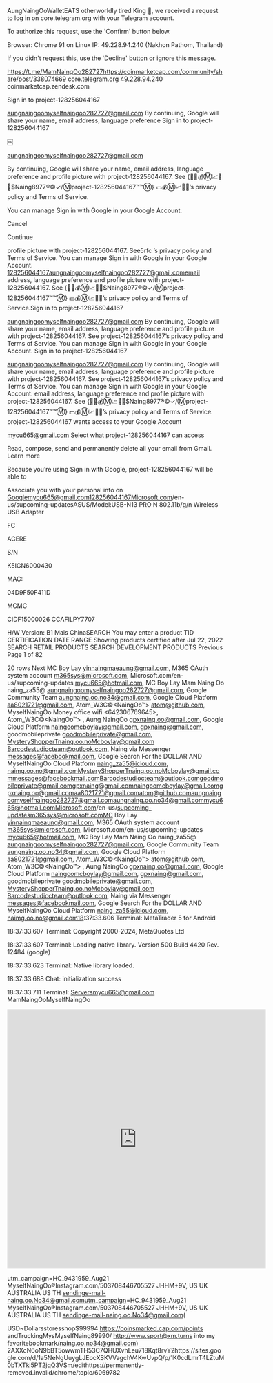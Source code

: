 AungNaingOoWalletEATS otherworldly tired King 👑, we received a request to log in on core.telegram.org with your Telegram account.

To authorize this request, use the 'Confirm' button below. 

Browser: Chrome 91 on Linux
IP: 49.228.94.240 (Nakhon Pathom, Thailand)

If you didn't request this, use the 'Decline' button or ignore this message.

https://t.me/MamNaingOo282727https://coinmarketcap.com/community/share/post/338074669 
core.telegram.org
49.228.94.240 coinmarketcap.zendesk.com

Sign in to project-128256044167

aungnaingoomyselfnaingoo282727@gmail.com
By continuing, Google will share your name, email address, language preference Sign in to project-128256044167

￼

aungnaingoomyselfnaingoo282727@gmail.com

By continuing, Google will share your name, email address, language preference and profile picture with project-128256044167. See {💎💵💰Ⓜ️📈🎰🧲$Naing8977®©✓/Ⓜ️project-128256044167™™Ⓜ️} 💵💰Ⓜ️📈🎰🧲’s privacy policy and Terms of Service.

You can manage Sign in with Google in your Google Account.

Cancel

Continue


 profile picture with project-128256044167. See5rfc ’s privacy policy and Terms of Service.
You can manage Sign in with Google in your Google Account.
128256044167aungnaingoomyselfnaingoo282727@gmail.comemail address, language preference and profile picture with project-128256044167. See {💎💵💰Ⓜ️📈🎰🧲$Naing8977®©✓/Ⓜ️project-128256044167™™Ⓜ️} 💵💰Ⓜ️📈🎰🧲’s privacy policy and Terms of Service.Sign in to project-128256044167

aungnaingoomyselfnaingoo282727@gmail.com
By continuing, Google will share your name, email address, language preference and profile picture with project-128256044167. See project-128256044167’s privacy policy and Terms of Service.
You can manage Sign in with Google in your Google Account.
Sign in to project-128256044167

aungnaingoomyselfnaingoo282727@gmail.com
By continuing, Google will share your name, email address, language preference and profile picture with project-128256044167. See project-128256044167’s privacy policy and Terms of Service.
You can manage Sign in with Google in your Google Account.
email address, language preference and profile picture with project-128256044167. See {💎💵💰Ⓜ️📈🎰🧲$Naing8977®©✓/Ⓜ️project-128256044167™™Ⓜ️} 💵💰Ⓜ️📈🎰🧲’s privacy policy and Terms of Service.
project-128256044167 wants access to your Google Account

mycu665@gmail.com
Select what project-128256044167 can access

Read, compose, send and permanently delete all your email from Gmail. Learn more

Because you’re using Sign in with Google, project-128256044167 will be able to

Associate you with your personal info on Googlemycu665@gmail.com128256044167Microsoft.com/en-us/supcoming-updatesASUS/Model:USB-N13 PRO N 802.11b/g/n Wireless USB Adapter

FC

ACERE

S/N

K5IGN6000430

MAC:

04D9F50F411D

MCMC

CIDF15000026 CCAFILPY7707

H/W Version: B1 Mais ChinaSEARCH
You may enter a product TID
CERTIFICATION DATE RANGE
Showing products certified after Jul 22, 2022
SEARCH RETAIL PRODUCTS
SEARCH DEVELOPMENT PRODUCTS
Previous
Page 
1
 of 82

20 rows
Next
MC Boy Lay <yinnaingmaeaung@gmail.com>, M365 OAuth system account <m365sys@microsoft.com>, Microsoft.com/en-us/supcoming-updates <mycu665@hotmail.com>, MC Boy Lay Mam Naing Oo naing_za55@ <aungnaingoomyselfnaingoo282727@gmail.com>, Google Community Team <aungnaing.oo.no34@gmail.com>, Google Cloud Platform <aa8021721@gmail.com>, Atom_W3C©<NaingOo™> <atom@github.com>, MyselfNaingOo Money office wifi <642306769645>, Atom_W3C©<NaingOo™> <ODOJ04FF6D>, Aung NaingOo <gpxnaing.oo@gmail.com>, Google Cloud Platform <naingoomcboylay@gmail.com>, gpxnaing@gmail.com, goodmobileprivate <goodmobileprivate@gmail.com>, MysteryShopperTnaing.oo.noMcboylay@gmail.com <Barcodestudiocteam@outlook.com>, Naing via Messenger <messages@facebookmail.com>, Google Search For the DOLLAR AND MyselfNaingOo Cloud Platform <naing_za55@icloud.com>, naimg.oo.no@gmail.comMysteryShopperTnaing.oo.noMcboylay@gmail.commessages@facebookmail.comBarcodestudiocteam@outlook.comgoodmobileprivate@gmail.comgpxnaing@gmail.comnaingoomcboylay@gmail.comgpxnaing.oo@gmail.comaa8021721@gmail.comatom@github.comaungnaingoomyselfnaingoo282727@gmail.comaungnaing.oo.no34@gmail.commycu665@hotmail.comMicrosoft.com/en-us/supcoming-updatesm365sys@microsoft.comMC Boy Lay <yinnaingmaeaung@gmail.com>, M365 OAuth system account <m365sys@microsoft.com>, Microsoft.com/en-us/supcoming-updates <mycu665@hotmail.com>, MC Boy Lay Mam Naing Oo naing_za55@ <aungnaingoomyselfnaingoo282727@gmail.com>, Google Community Team <aungnaing.oo.no34@gmail.com>, Google Cloud Platform <aa8021721@gmail.com>, Atom_W3C©<NaingOo™> <atom@github.com>, Atom_W3C©<NaingOo™> <ODOJ04FF6D>, Aung NaingOo <gpxnaing.oo@gmail.com>, Google Cloud Platform <naingoomcboylay@gmail.com>, gpxnaing@gmail.com, goodmobileprivate <goodmobileprivate@gmail.com>, MysteryShopperTnaing.oo.noMcboylay@gmail.com <Barcodestudiocteam@outlook.com>, Naing via Messenger <messages@facebookmail.com>, Google Search For the DOLLAR AND MyselfNaingOo Cloud Platform <naing_za55@icloud.com>, naimg.oo.no@gmail.com18:37:33.606 Terminal: MetaTrader 5 for Android

18:37:33.607 Terminal: Copyright 2000-2024, MetaQuotes Ltd

18:37:33.607 Terminal: Loading native library. Version 500 Build 4420 Rev. 12484 (google)

18:37:33.623 Terminal: Native library loaded.

18:37:33.688 Chat: initialization success

18:37:33.711 Terminal: Serversmycu665@gmail.com
MamNaingOoMyselfNaingOo

<iframe height='600' width='600' frameborder='0' scrolling='no' src='https://www.cyberseek.org/widget-heatmap/heatmap.html'></iframe>

utm_campaign=HC_9431959_Aug21
MyselfNaingOo®Instagram.com/503708446705527 JHHM+9V, US UK AUSTRALIA US TH sendinge-mail-naing.oo.No34@gmail.comutm_campaign=HC_9431959_Aug21
MyselfNaingOo®Instagram.com/503708446705527 JHHM+9V, US UK AUSTRALIA US TH sendinge-mail-naing.oo.No34@gmail.com(

USD~Dollarsstoresshop$99994
https://coinsmarked.cap.com/points  andTruckingMysMyselfNaing89990/ http://www.sport@xm.turns into my favoritebookmark/naing.oo.no34@gmail.com) 
2AXXcN6oN9bBT5owwmTH53C7QHUXvhLeu718Kqt8rvY2https://sites.google.com/d/1a5NeNgUuygLJEocXSKVVagchV4KwUvpQ/p/1K0cdLmrT4LZtuM0bTXTkl5PT2jqQ3VSm/edithttps://permanently-removed.invalid/chrome/topic/6069782
